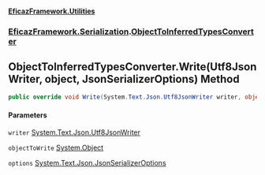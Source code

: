 #### [EficazFramework.Utilities](EficazFrameworkUtilities.md 'EficazFramework Utilities')
### [EficazFramework.Serialization](EficazFrameworkUtilities.md#EficazFramework.Serialization 'EficazFramework.Serialization').[ObjectToInferredTypesConverter](EficazFramework.Serialization/ObjectToInferredTypesConverter.md 'EficazFramework.Serialization.ObjectToInferredTypesConverter')

## ObjectToInferredTypesConverter.Write(Utf8JsonWriter, object, JsonSerializerOptions) Method

```csharp
public override void Write(System.Text.Json.Utf8JsonWriter writer, object objectToWrite, System.Text.Json.JsonSerializerOptions options);
```
#### Parameters

<a name='EficazFramework.Serialization.ObjectToInferredTypesConverter.Write(System.Text.Json.Utf8JsonWriter,object,System.Text.Json.JsonSerializerOptions).writer'></a>

`writer` [System.Text.Json.Utf8JsonWriter](https://docs.microsoft.com/en-us/dotnet/api/System.Text.Json.Utf8JsonWriter 'System.Text.Json.Utf8JsonWriter')

<a name='EficazFramework.Serialization.ObjectToInferredTypesConverter.Write(System.Text.Json.Utf8JsonWriter,object,System.Text.Json.JsonSerializerOptions).objectToWrite'></a>

`objectToWrite` [System.Object](https://docs.microsoft.com/en-us/dotnet/api/System.Object 'System.Object')

<a name='EficazFramework.Serialization.ObjectToInferredTypesConverter.Write(System.Text.Json.Utf8JsonWriter,object,System.Text.Json.JsonSerializerOptions).options'></a>

`options` [System.Text.Json.JsonSerializerOptions](https://docs.microsoft.com/en-us/dotnet/api/System.Text.Json.JsonSerializerOptions 'System.Text.Json.JsonSerializerOptions')